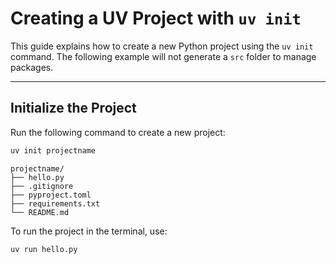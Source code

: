 # Creating a UV Project with `uv init`

This guide explains how to create a new Python project using the `uv init` command. The following example will not generate a `src` folder to manage packages.

---

## Initialize the Project

Run the following command to create a new project:

```sh
uv init projectname
```

```
projectname/
├── hello.py
├── .gitignore
├── pyproject.toml
├── requirements.txt
└── README.md
```

To run the project in the terminal, use:

```sh
uv run hello.py
```


